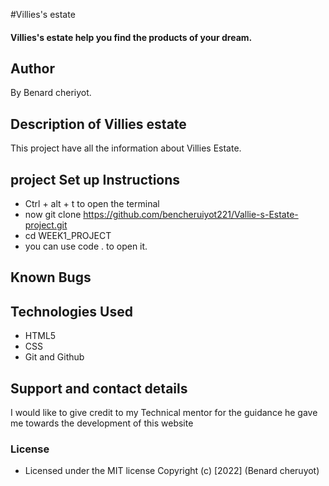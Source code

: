#Villies's estate

#### Villies's estate help you find the products of your dream.

## Author

By Benard cheriyot.

## Description of Villies estate

This project have all the information about Villies Estate.

## project Set up Instructions

- Ctrl + alt + t to open the terminal
- now git clone https://github.com/bencheruiyot221/Vallie-s-Estate-project.git
- cd WEEK1_PROJECT
- you can use code . to open it.

## Known Bugs

## Technologies Used

- HTML5
- CSS
- Git and Github

## Support and contact details

I would like to give credit to my Technical mentor for the guidance he gave me towards the development of this website

### License

- Licensed under the MIT license
  Copyright (c) [2022] (Benard cheruyot)
